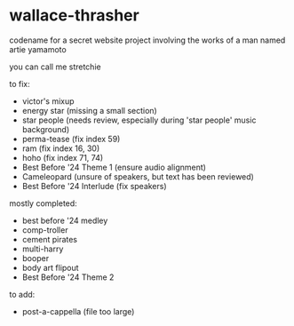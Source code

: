 # wallace-thrasher
codename for a secret website project involving the works of a man named artie yamamoto

you can call me stretchie

to fix:
- victor's mixup
- energy star (missing a small section)
- star people (needs review, especially during 'star people' music background)
- perma-tease (fix index 59)
- ram (fix index 16, 30)
- hoho (fix index 71, 74)
- Best Before '24 Theme 1 (ensure audio alignment)
- Cameleopard (unsure of speakers, but text has been reviewed)
- Best Before '24 Interlude (fix speakers)

mostly completed:
- best before '24 medley
- comp-troller
- cement pirates
- multi-harry
- booper
- body art flipout
- Best Before '24 Theme 2

to add:
- post-a-cappella (file too large)
